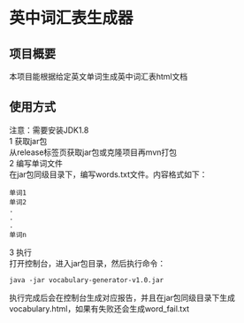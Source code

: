 # 英中词汇表生成器

## 项目概要
本项目能根据给定英文单词生成英中词汇表html文档

## 使用方式
注意：需要安装JDK1.8  
1 获取jar包  
从release标签页获取jar包或克隆项目再mvn打包  
2 编写单词文件  
在jar包同级目录下，编写words.txt文件。内容格式如下：
```text
单词1
单词2
.
.
.
单词n
```
3 执行  
打开控制台，进入jar包目录，然后执行命令：
```shell
java -jar vocabulary-generator-v1.0.jar
```
执行完成后会在控制台生成对应报告，并且在jar包同级目录下生成vocabulary.html，如果有失败还会生成word_fail.txt
